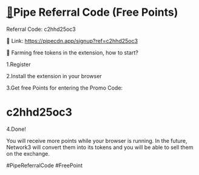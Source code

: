 # [🚀](https://pipecdn.app/signup?ref=c2hhd25oc3)Pipe Referral Code (Free Points)

Referral Code: c2hhd25oc3

🔗 Link: https://pipecdn.app/signup?ref=c2hhd25oc3

📣 Farming free tokens in the extension, how to start?

1.Register

2.Install the extension in your browser

3.Get free Points for entering the Promo Code:

# c2hhd25oc3

4.Done!

You will receive more points while your browser is running. In the future, Network3 will convert them into its tokens and you will be able to sell them on the exchange.

#PipeReferralCode #FreePoint
